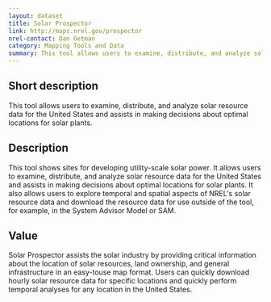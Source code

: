 ```yaml
---
layout: dataset
title: Solar Prospector
link: http://maps.nrel.gov/prospector
nrel-contact: Dan Getman
category: Mapping Tools and Data
summary: This tool allows users to examine, distribute, and analyze solar resource data for the United States and assists in making decisions about optimal locations for solar plants.
---
```


## Short description

This tool allows users to examine, distribute, and analyze solar resource data for the United States and assists in making decisions about optimal locations for solar plants. 

## Description

This tool shows sites for developing utility-scale solar
power. It allows users to examine, distribute, and
analyze solar resource data for the United States and
assists in making decisions about optimal locations for
solar plants. It also allows users to explore temporal
and spatial aspects of NREL's solar resource data and
download the resource data for use outside of the tool,
for example, in the System Advisor Model or SAM.

## Value

Solar Prospector assists the solar industry by providing
critical information about the location of solar resources,
land ownership, and general infrastructure in an easy-touse
map format. Users can quickly download hourly solar
resource data for specific locations and quickly perform
temporal analyses for any location in the United States. 
